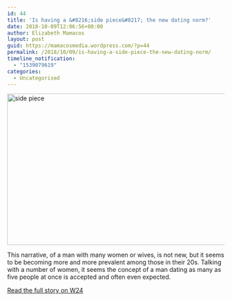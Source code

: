 ```yaml
---
id: 44
title: 'Is having a &#8216;side piece&#8217; the new dating norm?'
date: 2018-10-09T12:06:56+00:00
author: Elizabeth Mamacos
layout: post
guid: https://mamacosmedia.wordpress.com/?p=44
permalink: /2018/10/09/is-having-a-side-piece-the-new-dating-norm/
timeline_notification:
  - "1539079619"
categories:
  - Uncategorised
---
```

<img class="alignnone size-full wp-image-46" src="https://i0.wp.com/34.231.169.105/wp-content/uploads/2018/10/side-piece.jpg?resize=620%2C350" alt="side piece" width="620" height="350" srcset="/wp-content/uploads/2018/10/side-piece.jpg?w=620 620w, /wp-content/uploads/2018/10/side-piece.jpg?resize=300%2C169 300w" sizes="(max-width: 620px) 100vw, 620px" data-recalc-dims="1" />

This narrative, of a man with many women or wives, is not new, but it seems to be becoming more and more prevalent among those in their 20s. Talking with a number of women, it seems the concept of a man dating as many as five people at once is accepted and often even expected.

<a href="https://www.w24.co.za/Love/Dating/is-having-a-side-piece-the-new-dating-norm-20180514" target="_blank" rel="noopener">Read the full story on W24</a>